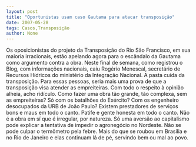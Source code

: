 ```yaml
---
layout: post
title: "Oportunistas usam caso Gautama para atacar transposição"
date: 2007-05-28
tags: Casos,Transposição
author: None
---
```


Os oposicionistas do projeto da Transposi&ccedil;&atilde;o do Rio S&atilde;o Francisco, em sua maioria irracionais, est&atilde;o apelando agora para o esc&acirc;ndalo da Gautama como argumento contra a obra. 
Neste final de semana, como registrou o Blog, com informa&ccedil;&otilde;es nacionais, caiu Rog&eacute;rio Menescal, secret&aacute;rio de
Recursos H&iacute;dricos do minist&eacute;rio da Integra&ccedil;&atilde;o Nacional. A pasta cuida da transposi&ccedil;&atilde;o.
Para essas pessoas, seria mais uma prova de que a transposi&ccedil;&atilde;o visa atender as empreiteiras.
Com todo o respeito &agrave; opini&atilde;o alheia, acho rid&iacute;culo. Como fazer uma obra t&atilde;o grande, t&atilde;o complexa, sem as empreiteiras? S&oacute; com os batalh&otilde;es do Ex&eacute;rcito? Com os engenheiro desocupados da URB de Jo&atilde;o Paulo? Existem prestadores de servi&ccedil;os bons e maus em todo o canto. Patife e gente honesta em todo o canto. N&atilde;o &eacute; a obra em s&iacute; que &eacute; irregular, por natureza. S&oacute; uma avers&atilde;o ao capitalismo pode explicar a tentativa de impedir o agroneg&oacute;cio no Nordeste. N&atilde;o se pode culpar o term&ocirc;metro pela febre.
Mais do que se roubou em Bras&iacute;lia e no Rio de Janeiro e elas continuam l&aacute; de p&eacute;, servindo bem ou mal ao povo.
 